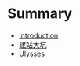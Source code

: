 # Summary

* [Introduction](README.md)
* [建站大坑](_posts/2017-05-08-website.md)
* [Ulysses](_posts/2017-05-07-ulysses.md)


